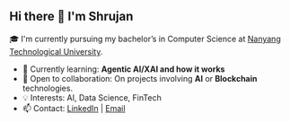 ## Hi there 👋 I'm Shrujan

🎓 I'm currently pursuing my bachelor’s in Computer Science at [Nanyang Technological University](https://www.ntu.edu.sg/).

- 🌱 Currently learning: **Agentic AI/XAI and how it works**
- 🤝 Open to collaboration: On projects involving **AI** or **Blockchain** technologies.
- 💡 Interests: AI, Data Science, FinTech
- 📫 Contact: [LinkedIn](https://www.linkedin.com/in/shrujan-beesetty) | [Email](mailto:shrujan.beesetty@gmail.com)

